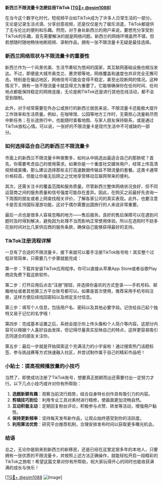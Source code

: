 **新西兰不限流量卡怎麽註冊TikTok [[TG💪+ @esim1088](https://t.me/s/esim1088)]**

在当今这个数字化时代，短视频平台如TikTok成为了许多人日常生活的一部分。无论是记录生活点滴、分享创意视频，还是仅仅是为了娱乐消遣，TikTok都提供了无与伦比的便利和乐趣。然而，对于身处新西兰的用户来说，要想充分享受到TikTok的乐趣，首先需要解决的就是网络问题。新西兰的网络环境虽然不错，但若想随时随地畅快地刷视频、录制作品，拥有一张不限流量卡无疑是最佳选择。

### 新西兰网络现状与不限流量卡的重要性

新西兰作为一个风景优美、生活节奏较为悠闲的国家，其互联网基础设施也相当发达。不过，即便是大城市奥克兰、惠灵顿等地，网络覆盖和速度也并非完全无懈可击。特别是在偏远地区，网络信号可能会变得不稳定，甚至出现断网的情况。这种情况下，拥有一张不限流量卡就显得尤为重要了。它能够确保你在任何时间、任何地点都能保持稳定的网络连接，无论是刷TikTok还是进行其他在线活动，都不会受到限制。

此外，对于经常需要在外办公或旅行的新西兰居民来说，不限流量卡还能极大提升工作效率和生活质量。例如，在咖啡馆、公园等地方工作时，无需担心流量耗尽而中断任务；在长途旅行中，也能随时查看地图、与家人朋友保持联系，或是通过TikTok放松心情。可以说，一张好的不限流量卡是现代生活中不可或缺的一部分。

### 如何选择适合自己的新西兰不限流量卡

市面上的新西兰不限流量卡种类繁多，如何从中挑选出最适合自己的那款呢？首先，你需要考虑自己的使用需求。如果你是一个重度社交媒体用户，经常上传高清视频或直播，那么建议选择那些主打高速数据传输且不限流量的套餐。这类卡通常价格较高，但能让你毫无后顾之之忧地享受移动互联网带来的便利。

其次，还需关注卡的覆盖范围和服务质量。尽管新西兰整体网络状况良好，但不同运营商之间的服务质量和信号强度可能存在差异。因此，在购买之前最好先咨询一下周围的朋友或者上网查找相关评价，了解各家公司的真实表现。此外，也要注意卡是否支持国际漫游功能，这对于偶尔需要出国旅行的人来说非常重要。

最后一点也是很多人容易忽略的地方——售后服务。良好的售后保障可以在遇到问题时及时得到解决，避免因为处理不当而影响正常使用体验。所以在选购时不妨多花些时间对比几家供应商的服务条款，确保自己能够获得最好的支持。

### TikTok注册流程详解

一旦有了合适的不限流量卡，接下来就可以着手注册TikTok账号啦！其实整个过程非常简单，只需要几个步骤就能完成：

第一步：下载并安装TikTok应用程序。你可以直接从苹果App Store或者谷歌Play商店免费下载这款软件。

第二步：打开应用后点击“注册”按钮，并选择你喜欢的方式登录——手机号码、邮箱地址或者其他第三方平台账号都可以。如果是首次使用，推荐采用手机号码注册，这样方便后续找回密码以及绑定支付信息。

第三步：填写个人信息，包括用户名、密码以及其他必要字段。记住给自己起个独特又易于记忆的名字哦！

第四步：完成基本设置之后，系统会提示你上传头像和个人简介等内容。这部分内容可以根据个人喜好自由发挥，但记得尽量真实反映自己的特点，这样更容易吸引志同道合的朋友关注你。

第五步：最后一步就是开始探索这个充满活力的小宇宙啦！通过搜索热门话题标签、参与挑战赛等方式快速融入社区，并尝试制作属于自己的精彩作品吧！

### 小贴士：提高视频播放量的小技巧

当然了，即使成功注册了TikTok账号，想要真正脱颖而出还需要付出一定努力才行。以下几点小技巧或许对你有所帮助：

1. **选题新颖有趣**：观察当前流行趋势，结合自身特长创作具有吸引力的内容。
2. **剪辑技巧到位**：利用专业工具对素材进行精修，使画面更加流畅自然。
3. **互动积极主动**：定期回复粉丝评论，积极参与点赞、转发等活动，增强用户黏性。
4. **保持更新频率**：坚持每天发布新作品，让观众始终感受到你的活跃度。
5. **利用算法优势**：研究平台推荐机制，合理安排发布时间以获取更多曝光机会。

### 结语

总之，无论你是刚来到新西兰的新移民，还是已经在这里定居多年的本地人，只要拥有一张优质的不限流量卡，并按照上述方法正确操作，就能轻松开启一段精彩的TikTok之旅啦！希望这篇文章对你有所帮助，祝大家玩得开心的同时也能收获满满的成长与快乐！

[[TG💪+ @esim1088](https://t.me/s/esim1088) ![Image](https://i.postimg.cc/4NQfJmqS/Snipaste-2025-05-13-00-14-12.png)]